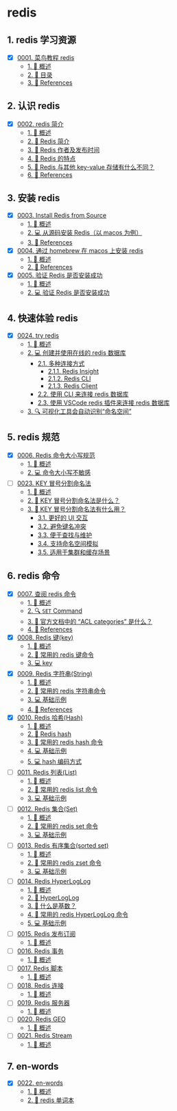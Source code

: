 # redis


## 1. redis 学习资源

- [x] [0001. 菜鸟教程 redis](https://tdahuyou.github.io/TNotes.redis/notes/0001.%20%E8%8F%9C%E9%B8%9F%E6%95%99%E7%A8%8B%20redis/README)
  - [1. 📝 概述](https://tdahuyou.github.io/TNotes.redis/notes/0001.%20%E8%8F%9C%E9%B8%9F%E6%95%99%E7%A8%8B%20redis/README#1--概述)
  - [2. 📒 目录](https://tdahuyou.github.io/TNotes.redis/notes/0001.%20%E8%8F%9C%E9%B8%9F%E6%95%99%E7%A8%8B%20redis/README#2--目录)
  - [3. 🔗 References](https://tdahuyou.github.io/TNotes.redis/notes/0001.%20%E8%8F%9C%E9%B8%9F%E6%95%99%E7%A8%8B%20redis/README#3--references)

## 2. 认识 redis

- [x] [0002. redis 简介](https://tdahuyou.github.io/TNotes.redis/notes/0002.%20redis%20%E7%AE%80%E4%BB%8B/README)
  - [1. 📝 概述](https://tdahuyou.github.io/TNotes.redis/notes/0002.%20redis%20%E7%AE%80%E4%BB%8B/README#1--概述)
  - [2. 📒 Redis 简介](https://tdahuyou.github.io/TNotes.redis/notes/0002.%20redis%20%E7%AE%80%E4%BB%8B/README#2--redis-简介)
  - [3. 📒 Redis 作者及发布时间](https://tdahuyou.github.io/TNotes.redis/notes/0002.%20redis%20%E7%AE%80%E4%BB%8B/README#3--redis-作者及发布时间)
  - [4. 📒 Redis 的特点](https://tdahuyou.github.io/TNotes.redis/notes/0002.%20redis%20%E7%AE%80%E4%BB%8B/README#4--redis-的特点)
  - [5. 🤔 Redis 与其他 key-value 存储有什么不同？](https://tdahuyou.github.io/TNotes.redis/notes/0002.%20redis%20%E7%AE%80%E4%BB%8B/README#5--redis-与其他-key-value-存储有什么不同)
  - [6. 🔗 References](https://tdahuyou.github.io/TNotes.redis/notes/0002.%20redis%20%E7%AE%80%E4%BB%8B/README#6--references)

## 3. 安装 redis

- [x] [0003. Install Redis from Source](https://tdahuyou.github.io/TNotes.redis/notes/0003.%20Install%20Redis%20from%20Source/README)
  - [1. 📝 概述](https://tdahuyou.github.io/TNotes.redis/notes/0003.%20Install%20Redis%20from%20Source/README#1--概述)
  - [2. 💻 从源码安装 Redis（以 macos 为例）](https://tdahuyou.github.io/TNotes.redis/notes/0003.%20Install%20Redis%20from%20Source/README#2--从源码安装-redis以-macos-为例)
  - [3. 🔗 References](https://tdahuyou.github.io/TNotes.redis/notes/0003.%20Install%20Redis%20from%20Source/README#3--references)
- [x] [0004. 通过 homebrew 在 macos 上安装 redis](https://tdahuyou.github.io/TNotes.redis/notes/0004.%20%E9%80%9A%E8%BF%87%20homebrew%20%E5%9C%A8%20macos%20%E4%B8%8A%E5%AE%89%E8%A3%85%20redis/README)
  - [1. 📝 概述](https://tdahuyou.github.io/TNotes.redis/notes/0004.%20%E9%80%9A%E8%BF%87%20homebrew%20%E5%9C%A8%20macos%20%E4%B8%8A%E5%AE%89%E8%A3%85%20redis/README#1--概述)
  - [2. 🔗 References](https://tdahuyou.github.io/TNotes.redis/notes/0004.%20%E9%80%9A%E8%BF%87%20homebrew%20%E5%9C%A8%20macos%20%E4%B8%8A%E5%AE%89%E8%A3%85%20redis/README#2--references)
- [x] [0005. 验证 Redis 是否安装成功](https://tdahuyou.github.io/TNotes.redis/notes/0005.%20%E9%AA%8C%E8%AF%81%20Redis%20%E6%98%AF%E5%90%A6%E5%AE%89%E8%A3%85%E6%88%90%E5%8A%9F/README)
  - [1. 📝 概述](https://tdahuyou.github.io/TNotes.redis/notes/0005.%20%E9%AA%8C%E8%AF%81%20Redis%20%E6%98%AF%E5%90%A6%E5%AE%89%E8%A3%85%E6%88%90%E5%8A%9F/README#1--概述)
  - [2. 💻 验证 Redis 是否安装成功](https://tdahuyou.github.io/TNotes.redis/notes/0005.%20%E9%AA%8C%E8%AF%81%20Redis%20%E6%98%AF%E5%90%A6%E5%AE%89%E8%A3%85%E6%88%90%E5%8A%9F/README#2--验证-redis-是否安装成功)

## 4. 快速体验 redis

- [x] [0024. try redis](https://tdahuyou.github.io/TNotes.redis/notes/0024.%20try%20redis/README)
  - [1. 📝 概述](https://tdahuyou.github.io/TNotes.redis/notes/0024.%20try%20redis/README#1--概述)
  - [2. 💻 创建并使用在线的 redis 数据库](https://tdahuyou.github.io/TNotes.redis/notes/0024.%20try%20redis/README#2--创建并使用在线的-redis-数据库)
    - [2.1. 多种连接方式](https://tdahuyou.github.io/TNotes.redis/notes/0024.%20try%20redis/README#21-多种连接方式)
      - [2.1.1. Redis Insight](https://tdahuyou.github.io/TNotes.redis/notes/0024.%20try%20redis/README#211-redis-insight)
      - [2.1.2. Redis CLI](https://tdahuyou.github.io/TNotes.redis/notes/0024.%20try%20redis/README#212-redis-cli)
      - [2.1.3. Redis Client](https://tdahuyou.github.io/TNotes.redis/notes/0024.%20try%20redis/README#213-redis-client)
    - [2.2. 使用 CLI 来连接 redis 数据库](https://tdahuyou.github.io/TNotes.redis/notes/0024.%20try%20redis/README#22-使用-cli-来连接-redis-数据库)
    - [2.3. 使用 VSCode redis 插件来连接 redis 数据库](https://tdahuyou.github.io/TNotes.redis/notes/0024.%20try%20redis/README#23-使用-vscode-redis-插件来连接-redis-数据库)
  - [3. 🔍 可视化工具会自动识别“命名空间”](https://tdahuyou.github.io/TNotes.redis/notes/0024.%20try%20redis/README#3--可视化工具会自动识别命名空间)

## 5. redis 规范

- [x] [0006. Redis 命令大小写规范](https://tdahuyou.github.io/TNotes.redis/notes/0006.%20Redis%20%E5%91%BD%E4%BB%A4%E5%A4%A7%E5%B0%8F%E5%86%99%E8%A7%84%E8%8C%83/README)
  - [1. 📝 概述](https://tdahuyou.github.io/TNotes.redis/notes/0006.%20Redis%20%E5%91%BD%E4%BB%A4%E5%A4%A7%E5%B0%8F%E5%86%99%E8%A7%84%E8%8C%83/README#1--概述)
  - [2. 💻 命令大小写不敏感](https://tdahuyou.github.io/TNotes.redis/notes/0006.%20Redis%20%E5%91%BD%E4%BB%A4%E5%A4%A7%E5%B0%8F%E5%86%99%E8%A7%84%E8%8C%83/README#2--命令大小写不敏感)
- [ ] [0023. KEY 冒号分割命名法](https://tdahuyou.github.io/TNotes.redis/notes/0023.%20KEY%20%E5%86%92%E5%8F%B7%E5%88%86%E5%89%B2%E5%91%BD%E5%90%8D%E6%B3%95/README)
  - [1. 📝 概述](https://tdahuyou.github.io/TNotes.redis/notes/0023.%20KEY%20%E5%86%92%E5%8F%B7%E5%88%86%E5%89%B2%E5%91%BD%E5%90%8D%E6%B3%95/README#1--概述)
  - [2. 🤔 KEY 冒号分割命名法是什么？](https://tdahuyou.github.io/TNotes.redis/notes/0023.%20KEY%20%E5%86%92%E5%8F%B7%E5%88%86%E5%89%B2%E5%91%BD%E5%90%8D%E6%B3%95/README#2--key-冒号分割命名法是什么)
  - [3. 🤔 KEY 冒号分割命名法有什么用？](https://tdahuyou.github.io/TNotes.redis/notes/0023.%20KEY%20%E5%86%92%E5%8F%B7%E5%88%86%E5%89%B2%E5%91%BD%E5%90%8D%E6%B3%95/README#3--key-冒号分割命名法有什么用)
    - [3.1. 更好的 UI 交互](https://tdahuyou.github.io/TNotes.redis/notes/0023.%20KEY%20%E5%86%92%E5%8F%B7%E5%88%86%E5%89%B2%E5%91%BD%E5%90%8D%E6%B3%95/README#31-更好的-ui-交互)
    - [3.2. 避免键名冲突](https://tdahuyou.github.io/TNotes.redis/notes/0023.%20KEY%20%E5%86%92%E5%8F%B7%E5%88%86%E5%89%B2%E5%91%BD%E5%90%8D%E6%B3%95/README#32-避免键名冲突)
    - [3.3. 便于查找与维护](https://tdahuyou.github.io/TNotes.redis/notes/0023.%20KEY%20%E5%86%92%E5%8F%B7%E5%88%86%E5%89%B2%E5%91%BD%E5%90%8D%E6%B3%95/README#33-便于查找与维护)
    - [3.4. 支持命名空间模拟](https://tdahuyou.github.io/TNotes.redis/notes/0023.%20KEY%20%E5%86%92%E5%8F%B7%E5%88%86%E5%89%B2%E5%91%BD%E5%90%8D%E6%B3%95/README#34-支持命名空间模拟)
    - [3.5. 适用于集群和缓存场景](https://tdahuyou.github.io/TNotes.redis/notes/0023.%20KEY%20%E5%86%92%E5%8F%B7%E5%88%86%E5%89%B2%E5%91%BD%E5%90%8D%E6%B3%95/README#35-适用于集群和缓存场景)

## 6. redis 命令

- [x] [0007. 查阅 redis 命令](https://tdahuyou.github.io/TNotes.redis/notes/0007.%20%E6%9F%A5%E9%98%85%20redis%20%E5%91%BD%E4%BB%A4/README)
  - [1. 📝 概述](https://tdahuyou.github.io/TNotes.redis/notes/0007.%20%E6%9F%A5%E9%98%85%20redis%20%E5%91%BD%E4%BB%A4/README#1--概述)
  - [2. 🔍 `SET` Command](https://tdahuyou.github.io/TNotes.redis/notes/0007.%20%E6%9F%A5%E9%98%85%20redis%20%E5%91%BD%E4%BB%A4/README#2--set-command)
  - [3. 🤔 官方文档中的 “ACL categories” 是什么？](https://tdahuyou.github.io/TNotes.redis/notes/0007.%20%E6%9F%A5%E9%98%85%20redis%20%E5%91%BD%E4%BB%A4/README#3--官方文档中的-acl-categories-是什么)
  - [4. 🔗 References](https://tdahuyou.github.io/TNotes.redis/notes/0007.%20%E6%9F%A5%E9%98%85%20redis%20%E5%91%BD%E4%BB%A4/README#4--references)
- [x] [0008. Redis 键(key)](https://tdahuyou.github.io/TNotes.redis/notes/0008.%20Redis%20%E9%94%AE(key)/README)
  - [1. 📝 概述](https://tdahuyou.github.io/TNotes.redis/notes/0008.%20Redis%20%E9%94%AE(key)/README#1--概述)
  - [2. 📒 常用的 redis 键命令](https://tdahuyou.github.io/TNotes.redis/notes/0008.%20Redis%20%E9%94%AE(key)/README#2--常用的-redis-键命令)
  - [3. 💻 key](https://tdahuyou.github.io/TNotes.redis/notes/0008.%20Redis%20%E9%94%AE(key)/README#3--key)
- [x] [0009. Redis 字符串(String)](https://tdahuyou.github.io/TNotes.redis/notes/0009.%20Redis%20%E5%AD%97%E7%AC%A6%E4%B8%B2(String)/README)
  - [1. 📝 概述](https://tdahuyou.github.io/TNotes.redis/notes/0009.%20Redis%20%E5%AD%97%E7%AC%A6%E4%B8%B2(String)/README#1--概述)
  - [2. 📒 常用的 redis 字符串命令](https://tdahuyou.github.io/TNotes.redis/notes/0009.%20Redis%20%E5%AD%97%E7%AC%A6%E4%B8%B2(String)/README#2--常用的-redis-字符串命令)
  - [3. 💻 基础示例](https://tdahuyou.github.io/TNotes.redis/notes/0009.%20Redis%20%E5%AD%97%E7%AC%A6%E4%B8%B2(String)/README#3--基础示例)
  - [4. 🔗 References](https://tdahuyou.github.io/TNotes.redis/notes/0009.%20Redis%20%E5%AD%97%E7%AC%A6%E4%B8%B2(String)/README#4--references)
- [x] [0010. Redis 哈希(Hash)](https://tdahuyou.github.io/TNotes.redis/notes/0010.%20Redis%20%E5%93%88%E5%B8%8C(Hash)/README)
  - [1. 📝 概述](https://tdahuyou.github.io/TNotes.redis/notes/0010.%20Redis%20%E5%93%88%E5%B8%8C(Hash)/README#1--概述)
  - [2. 📒 Redis hash](https://tdahuyou.github.io/TNotes.redis/notes/0010.%20Redis%20%E5%93%88%E5%B8%8C(Hash)/README#2--redis-hash)
  - [3. 📒 常用的 redis hash 命令](https://tdahuyou.github.io/TNotes.redis/notes/0010.%20Redis%20%E5%93%88%E5%B8%8C(Hash)/README#3--常用的-redis-hash-命令)
  - [4. 💻 基础示例](https://tdahuyou.github.io/TNotes.redis/notes/0010.%20Redis%20%E5%93%88%E5%B8%8C(Hash)/README#4--基础示例)
  - [5. 💻 hash 编码方式](https://tdahuyou.github.io/TNotes.redis/notes/0010.%20Redis%20%E5%93%88%E5%B8%8C(Hash)/README#5--hash-编码方式)
- [ ] [0011. Redis 列表(List)](https://tdahuyou.github.io/TNotes.redis/notes/0011.%20Redis%20%E5%88%97%E8%A1%A8(List)/README)
  - [1. 📝 概述](https://tdahuyou.github.io/TNotes.redis/notes/0011.%20Redis%20%E5%88%97%E8%A1%A8(List)/README#1--概述)
  - [2. 📒 常用的 redis list 命令](https://tdahuyou.github.io/TNotes.redis/notes/0011.%20Redis%20%E5%88%97%E8%A1%A8(List)/README#2--常用的-redis-list-命令)
  - [3. 💻 基础示例](https://tdahuyou.github.io/TNotes.redis/notes/0011.%20Redis%20%E5%88%97%E8%A1%A8(List)/README#3--基础示例)
- [ ] [0012. Redis 集合(Set)](https://tdahuyou.github.io/TNotes.redis/notes/0012.%20Redis%20%E9%9B%86%E5%90%88(Set)/README)
  - [1. 📝 概述](https://tdahuyou.github.io/TNotes.redis/notes/0012.%20Redis%20%E9%9B%86%E5%90%88(Set)/README#1--概述)
  - [2. 📒 常用的 redis set 命令](https://tdahuyou.github.io/TNotes.redis/notes/0012.%20Redis%20%E9%9B%86%E5%90%88(Set)/README#2--常用的-redis-set-命令)
  - [3. 💻 基础示例](https://tdahuyou.github.io/TNotes.redis/notes/0012.%20Redis%20%E9%9B%86%E5%90%88(Set)/README#3--基础示例)
- [ ] [0013. Redis 有序集合(sorted set)](https://tdahuyou.github.io/TNotes.redis/notes/0013.%20Redis%20%E6%9C%89%E5%BA%8F%E9%9B%86%E5%90%88(sorted%20set)/README)
  - [1. 📝 概述](https://tdahuyou.github.io/TNotes.redis/notes/0013.%20Redis%20%E6%9C%89%E5%BA%8F%E9%9B%86%E5%90%88(sorted%20set)/README#1--概述)
  - [2. 📒 常用的 redis zset 命令](https://tdahuyou.github.io/TNotes.redis/notes/0013.%20Redis%20%E6%9C%89%E5%BA%8F%E9%9B%86%E5%90%88(sorted%20set)/README#2--常用的-redis-zset-命令)
  - [3. 💻 基础示例](https://tdahuyou.github.io/TNotes.redis/notes/0013.%20Redis%20%E6%9C%89%E5%BA%8F%E9%9B%86%E5%90%88(sorted%20set)/README#3--基础示例)
- [ ] [0014. Redis HyperLogLog](https://tdahuyou.github.io/TNotes.redis/notes/0014.%20Redis%20HyperLogLog/README)
  - [1. 📝 概述](https://tdahuyou.github.io/TNotes.redis/notes/0014.%20Redis%20HyperLogLog/README#1--概述)
  - [2. 📒 HyperLogLog](https://tdahuyou.github.io/TNotes.redis/notes/0014.%20Redis%20HyperLogLog/README#2--hyperloglog)
  - [3. 🤔 什么是基数？](https://tdahuyou.github.io/TNotes.redis/notes/0014.%20Redis%20HyperLogLog/README#3--什么是基数)
  - [4. 📒 常用的 redis HyperLogLog 命令](https://tdahuyou.github.io/TNotes.redis/notes/0014.%20Redis%20HyperLogLog/README#4--常用的-redis-hyperloglog-命令)
  - [5. 💻 基础示例](https://tdahuyou.github.io/TNotes.redis/notes/0014.%20Redis%20HyperLogLog/README#5--基础示例)
- [ ] [0015. Redis 发布订阅](https://tdahuyou.github.io/TNotes.redis/notes/0015.%20Redis%20%E5%8F%91%E5%B8%83%E8%AE%A2%E9%98%85/README)
  - [1. 📝 概述](https://tdahuyou.github.io/TNotes.redis/notes/0015.%20Redis%20%E5%8F%91%E5%B8%83%E8%AE%A2%E9%98%85/README#1--概述)
- [ ] [0016. Redis 事务](https://tdahuyou.github.io/TNotes.redis/notes/0016.%20Redis%20%E4%BA%8B%E5%8A%A1/README)
  - [1. 📝 概述](https://tdahuyou.github.io/TNotes.redis/notes/0016.%20Redis%20%E4%BA%8B%E5%8A%A1/README#1--概述)
- [ ] [0017. Redis 脚本](https://tdahuyou.github.io/TNotes.redis/notes/0017.%20Redis%20%E8%84%9A%E6%9C%AC/README)
  - [1. 📝 概述](https://tdahuyou.github.io/TNotes.redis/notes/0017.%20Redis%20%E8%84%9A%E6%9C%AC/README#1--概述)
- [ ] [0018. Redis 连接](https://tdahuyou.github.io/TNotes.redis/notes/0018.%20Redis%20%E8%BF%9E%E6%8E%A5/README)
  - [1. 📝 概述](https://tdahuyou.github.io/TNotes.redis/notes/0018.%20Redis%20%E8%BF%9E%E6%8E%A5/README#1--概述)
- [ ] [0019. Redis 服务器](https://tdahuyou.github.io/TNotes.redis/notes/0019.%20Redis%20%E6%9C%8D%E5%8A%A1%E5%99%A8/README)
  - [1. 📝 概述](https://tdahuyou.github.io/TNotes.redis/notes/0019.%20Redis%20%E6%9C%8D%E5%8A%A1%E5%99%A8/README#1--概述)
- [ ] [0020. Redis GEO](https://tdahuyou.github.io/TNotes.redis/notes/0020.%20Redis%20GEO/README)
  - [1. 📝 概述](https://tdahuyou.github.io/TNotes.redis/notes/0020.%20Redis%20GEO/README#1--概述)
- [ ] [0021. Redis Stream](https://tdahuyou.github.io/TNotes.redis/notes/0021.%20Redis%20Stream/README)
  - [1. 📝 概述](https://tdahuyou.github.io/TNotes.redis/notes/0021.%20Redis%20Stream/README#1--概述)

## 7. en-words

- [x] [0022. en-words](https://tdahuyou.github.io/TNotes.redis/notes/0022.%20en-words/README)
  - [1. 📝 概述](https://tdahuyou.github.io/TNotes.redis/notes/0022.%20en-words/README#1--概述)
  - [2. 🎯 redis 单词本](https://tdahuyou.github.io/TNotes.redis/notes/0022.%20en-words/README#2--redis-单词本)
